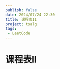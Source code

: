 ```yaml
---
publish: false
date: 2024/07/24 22:30
title: 课程表II
project: tsalg
tags:
 - LeetCode
---
```


# 课程表II
